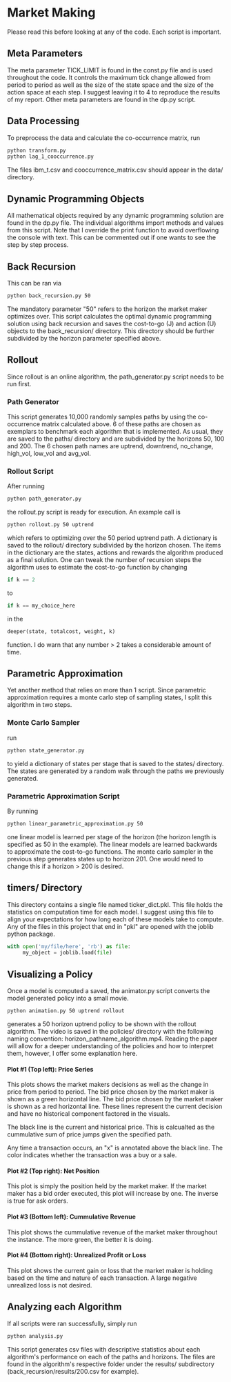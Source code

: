 # Market Making

Please read this before looking at any of the code. Each script is important.

## Meta Parameters

The meta parameter TICK_LIMIT is found in the const.py file and is used throughout the code. It controls the maximum tick change allowed from period to period as well as the size of the state space and the size of the action space at each step. I suggest leaving it to 4 to reproduce the results of my report. Other meta parameters are found in the dp.py script.

## Data Processing

To preprocess the data and calculate the co-occurrence matrix, run

```bash
python transform.py
python lag_1_cooccurrence.py
```

The files ibm_t.csv and cooccurrence_matrix.csv should appear in the data/ directory.

## Dynamic Programming Objects

All mathematical objects required by any dynamic programming solution are found in the dp.py file. The individual algorithms import methods and values from this script.
Note that I override the print function to avoid overflowing the console with text. This can be commented out if one wants to see the step by step process.

## Back Recursion

This can be ran via
```bash
python back_recursion.py 50
```

The mandatory parameter "50" refers to the horizon the market maker optimizes over. This script calculates the optimal dynamic programming solution using back recursion and saves the cost-to-go (J) and action (U) objects to the back_recursion/ directory. This directory should be further subdivided by the horizon parameter specified above.

## Rollout

Since rollout is an online algorithm, the path_generator.py script needs to be run first.

### Path Generator

This script generates 10,000 randomly samples paths by using the co-occurrence matrix calculated above. 6 of these paths are chosen as exemplars to benchmark each algorithm that is implemented. As usual, they are saved to the paths/ directory and are subdivided by the horizons 50, 100 and 200. The 6 chosen path names are uptrend, downtrend, no_change, high_vol, low_vol and avg_vol. 

### Rollout Script

After running

```bash
python path_generator.py
```

the rollout.py script is ready for execution. An example call is

```bash
python rollout.py 50 uptrend
```
which refers to optimizing over the 50 period uptrend path. A dictionary is saved to the rollout/ directory subdivided by the horizon chosen. The items in the dictionary are the states, actions and rewards the algorithm produced as a final solution. One can tweak the number of recursion steps the algorithm uses to estimate the cost-to-go function by changing
```python
if k == 2
```
to
```python
if k == my_choice_here
```
in the
```python
deeper(state, totalcost, weight, k)
```
function. I do warn that any number > 2 takes a considerable amount of time.

## Parametric Approximation

Yet another method that relies on more than 1 script. Since parametric approximation requires a monte carlo step of sampling states, I split this algorithm in two steps.

### Monte Carlo Sampler

run
```bash
python state_generator.py
```
to yield a dictionary of states per stage that is saved to the states/ directory. The states are generated by a random walk through the paths we previously generated.

### Parametric Approximation Script
By running
```bash
python linear_parametric_approximation.py 50
```
one linear model is learned per stage of the horizon (the horizon length is specified as 50 in the example). The linear models are learned backwards to approximate the cost-to-go functions. The monte carlo sampler in the previous step generates states up to horizon 201. One would need to change this if a horizon > 200 is desired.

## timers/ Directory

This directory contains a single file named ticker_dict.pkl. This file holds the statistics on computation time for each model. I suggest using this file to align your expectations for how long each of these models take to compute. Any of the files in this project that end in "pkl" are opened with the joblib python package.

```python
with open('my/file/here', 'rb') as file:
     my_object = joblib.load(file)
```

## Visualizing a Policy

Once a model is computed a saved, the animator.py script converts the model generated policy into a small movie.

```bash
python animation.py 50 uptrend rollout
```
generates a 50 horizon uptrend policy to be shown with the rollout algorithm. The video is saved in the policies/ directory with the following naming convention: horizon_pathname_algorithm.mp4. Reading the paper will allow for a deeper understanding of the policies and how to interpret them, however, I offer some explanation here.

#### Plot #1 (Top left): Price Series

This plots shows the market makers decisions as well as the change in price from period to period. The bid price chosen by the market maker is shown as a green horizontal line. The bid price chosen by the market maker is shown as a red horizontal line. These lines represent the current decision and have no historical component factored in the visuals.

The black line is the current and historical price. This is calcualted as the cummulative sum of price jumps given the specified path.

Any time a transaction occurs, an "x" is annotated above the black line. The color indicates whether the transaction was a buy or a sale.

#### Plot #2 (Top right): Net Position

This plot is simply the position held by the market maker. If the market maker has a bid order executed, this plot will increase by one. The inverse is true for ask orders.

#### Plot #3 (Bottom left): Cummulative Revenue

This plot shows the cummulative revenue of the market maker throughout the instance. The more green, the better it is doing.

#### Plot #4 (Bottom right): Unrealized Profit or Loss

This plot shows the current gain or loss that the market maker is holding based on the time and nature of each transaction. A large negative unrealized loss is not desired.

## Analyzing each Algorithm

If all scripts were ran successfully, simply run

```bash
python analysis.py
```

This script generates csv files with descriptive statistics about each algorithm's performance on each of the paths and horizons. The files are found in the algorithm's respective folder under the results/ subdirectory (back_recursion/results/200.csv for example).




